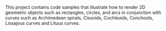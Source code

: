 This project contains code samples that illustrate how to render 2D geometric objects such as rectangles, circles, and arcs in conjunction with curves such as Archimedean spirals, Cissoids, Cochleoids, Conchoids, Lissajous curves and Lituus curves.
